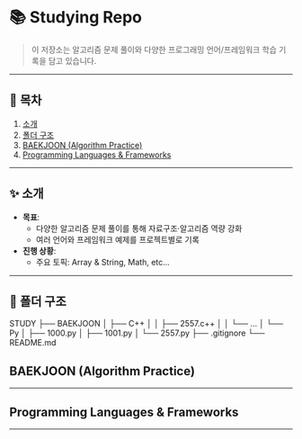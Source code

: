 # 📚 Studying Repo

> 이 저장소는 알고리즘 문제 풀이와 다양한 프로그래밍 언어/프레임워크 학습 기록을 담고 있습니다.

---

## 🚀 목차

1. [소개](#-소개)  
2. [폴더 구조](#-폴더-구조)  
3. [BAEKJOON (Algorithm Practice)](#baekjoon-algorithm-practice)  
4. [Programming Languages & Frameworks](#programming-languages--frameworks)  

---

## ✨ 소개

- **목표**:  
  - 다양한 알고리즘 문제 풀이를 통해 자료구조·알고리즘 역량 강화  
  - 여러 언어와 프레임워크 예제를 프로젝트별로 기록  
- **진행 상황**:  
  - 주요 토픽: Array & String, Math, etc...

---

## 📁 폴더 구조

STUDY
├── BAEKJOON
│   ├── C++
│   │   ├── 2557.c++
│   │   └── …
│   └── Py
│       ├── 1000.py
│       ├── 1001.py
│       └── 2557.py
├── .gitignore
└── README.md

## BAEKJOON (Algorithm Practice)

---

## Programming Languages & Frameworks

---
